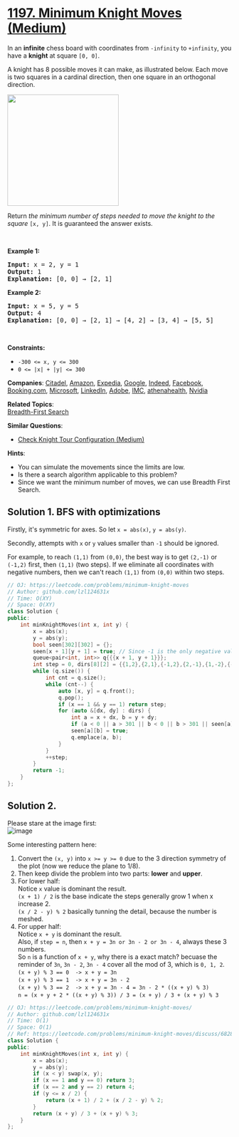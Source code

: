 # [1197. Minimum Knight Moves (Medium)](https://leetcode.com/problems/minimum-knight-moves)

<p>In an <strong>infinite</strong> chess board with coordinates from <code>-infinity</code> to <code>+infinity</code>, you have a <strong>knight</strong> at square <code>[0, 0]</code>.</p>

<p>A knight has 8 possible moves it can make, as illustrated below. Each move is two squares in a cardinal direction, then one square in an orthogonal direction.</p>
<img src="https://assets.leetcode.com/uploads/2018/10/12/knight.png" style="height: 250px; width: 250px;" />
<p>Return <em>the minimum number of steps needed to move the knight to the square</em> <code>[x, y]</code>. It is guaranteed the answer exists.</p>

<p>&nbsp;</p>
<p><strong class="example">Example 1:</strong></p>

<pre>
<strong>Input:</strong> x = 2, y = 1
<strong>Output:</strong> 1
<strong>Explanation: </strong>[0, 0] &rarr; [2, 1]
</pre>

<p><strong class="example">Example 2:</strong></p>

<pre>
<strong>Input:</strong> x = 5, y = 5
<strong>Output:</strong> 4
<strong>Explanation: </strong>[0, 0] &rarr; [2, 1] &rarr; [4, 2] &rarr; [3, 4] &rarr; [5, 5]
</pre>

<p>&nbsp;</p>
<p><strong>Constraints:</strong></p>

<ul>
	<li><code>-300 &lt;= x, y &lt;= 300</code></li>
	<li><code>0 &lt;= |x| + |y| &lt;= 300</code></li>
</ul>


**Companies**:
[Citadel](https://leetcode.com/company/citadel), [Amazon](https://leetcode.com/company/amazon), [Expedia](https://leetcode.com/company/expedia), [Google](https://leetcode.com/company/google), [Indeed](https://leetcode.com/company/indeed), [Facebook](https://leetcode.com/company/facebook), [Booking.com](https://leetcode.com/company/bookingcom), [Microsoft](https://leetcode.com/company/microsoft), [LinkedIn](https://leetcode.com/company/linkedin), [Adobe](https://leetcode.com/company/adobe), [IMC](https://leetcode.com/company/imc), [athenahealth](https://leetcode.com/company/athenahealth), [Nvidia](https://leetcode.com/company/nvidia)

**Related Topics**:  
[Breadth-First Search](https://leetcode.com/tag/breadth-first-search)

**Similar Questions**:
* [Check Knight Tour Configuration (Medium)](https://leetcode.com/problems/check-knight-tour-configuration)

**Hints**:
* You can simulate the movements since the limits are low.
* Is there a search algorithm applicable to this problem?
* Since we want the minimum number of moves, we can use Breadth First Search.

## Solution 1. BFS with optimizations

Firstly, it's symmetric for axes. So let `x = abs(x)`, `y = abs(y)`.

Secondly, attempts with `x` or `y` values smaller than `-1` should be ignored.

For example, to reach `(1,1)` from `(0,0)`, the best way is to get `(2,-1)` or `(-1,2)` first, then `(1,1)` (two steps). If we eliminate all coordinates with negative numbers, then we can't reach `(1,1)` from `(0,0)` within two steps.

```cpp
// OJ: https://leetcode.com/problems/minimum-knight-moves
// Author: github.com/lzl124631x
// Time: O(XY)
// Space: O(XY)
class Solution {
public:
    int minKnightMoves(int x, int y) {
        x = abs(x);
        y = abs(y);
        bool seen[302][302] = {};
        seen[x + 1][y + 1] = true; // Since -1 is the only negative value, we offset the positions by 1. So (0,0) becomes (1,1) and (x,y) becomes (x+1,y+1)
        queue<pair<int, int>> q{{{x + 1, y + 1}}};
        int step = 0, dirs[8][2] = {{1,2},{2,1},{-1,2},{2,-1},{1,-2},{-2,1},{-1,-2},{-2,-1}};
        while (q.size()) {
            int cnt = q.size();
            while (cnt--) {
                auto [x, y] = q.front();
                q.pop();
                if (x == 1 && y == 1) return step;
                for (auto &[dx, dy] : dirs) {
                    int a = x + dx, b = y + dy;
                    if (a < 0 || a > 301 || b < 0 || b > 301 || seen[a][b]) continue;
                    seen[a][b] = true;
                    q.emplace(a, b);
                }
            }
            ++step;
        }
        return -1;
    }
};
```

## Solution 2.

<p>Please stare at the image first:<br>
<img src="https://assets.leetcode.com/users/cowtony/image_1591939284.png" alt="image"></p>
<p>Some interesting pattern here:</p>
<ol>
<li>Convert the <code>(x, y)</code> into <code>x &gt;= y &gt;= 0</code> due to the 3 direction symmetry of the plot (now we reduce the plane to 1/8).</li>
<li>Then keep divide the problem into two parts: <strong>lower</strong> and <strong>upper</strong>.</li>
<li>For lower half:<br>
Notice <code>x</code> value is dominant the result.<br>
<code>(x + 1) / 2</code> is the base indicate the steps generally grow 1 when x increase 2.<br>
<code>(x / 2 - y) % 2</code> basically tunning the detail, because the number is meshed.</li>
<li>For upper half:<br>
Notice <code>x + y</code> is dominant the result.<br>
Also, if <code>step = n</code>, then <code>x + y = 3n or 3n - 2 or 3n - 4</code>, always these 3 numbers.<br>
So <code>n</code> is a function of <code>x + y</code>, why there is a exact match? becuase the reminder of <code>3n</code>, <code>3n - 2</code>, <code>3n - 4</code> cover all the mod of 3, which is <code>0, 1, 2</code>.<br>
<code>(x + y) % 3 == 0  -&gt; x + y = 3n</code><br>
<code>(x + y) % 3 == 1  -&gt; x + y = 3n - 2</code><br>
<code>(x + y) % 3 == 2  -&gt; x + y = 3n - 4 = 3n - 2 * ((x + y) % 3)</code><br>
<code>n = (x + y + 2 * ((x + y) % 3)) / 3 = (x + y) / 3 + (x + y) % 3</code></li>
</ol>

```cpp
// OJ: https://leetcode.com/problems/minimum-knight-moves/
// Author: github.com/lzl124631x
// Time: O(1)
// Space: O(1)
// Ref: https://leetcode.com/problems/minimum-knight-moves/discuss/682850/C%2B%2B-O(1)-Formula-solution-with-plot-explanation
class Solution {
public:
    int minKnightMoves(int x, int y) {
        x = abs(x);
        y = abs(y);
        if (x < y) swap(x, y);
        if (x == 1 and y == 0) return 3;
        if (x == 2 and y == 2) return 4;
        if (y <= x / 2) {
            return (x + 1) / 2 + (x / 2 - y) % 2;
        }
        return (x + y) / 3 + (x + y) % 3; 
    }
};
```